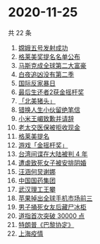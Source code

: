 # 2020-11-25

共 22 条

<!-- BEGIN -->
<!-- 最后更新时间 Wed Nov 25 2020 23:03:37 GMT+0800 (CST) -->

1. [嫦娥五号发射成功](https://www.zhihu.com/search?q=嫦娥五号)
2. [格莱美奖提名名单公布](https://www.zhihu.com/search?q=格莱美)
3. [马斯克成全球第二大富豪](https://www.zhihu.com/search?q=马斯克)
4. [白夜追凶没有第二季](https://www.zhihu.com/search?q=白夜追凶第二季)
5. [国际反家暴日](https://www.zhihu.com/search?q=家暴)
6. [最后生还者2获金摇杆奖](https://www.zhihu.com/search?q=金摇杆奖)
7. [「北美猪头」](https://www.zhihu.com/search?q=北美猪头)
8. [错换人生小伙留绝笔信](https://www.zhihu.com/search?q=错换人生)
9. [小米王嵋致歉并请辞](https://www.zhihu.com/search?q=小米王嵋)
10. [老太交医保被拒收现金](https://www.zhihu.com/search?q=老人医保)
11. [格莱美提名](https://www.zhihu.com/search?q=格莱美)
12. [游戏「金摇杆奖」](https://www.zhihu.com/search?q=金摇杆奖)
13. [台湾间谍在大陆被判 4 年](https://www.zhihu.com/search?q=台湾间谍)
14. [遭虐致死女子被安排阴婚](https://www.zhihu.com/search?q=不孕女子阴婚)
15. [汪涵何炅谢娜](https://www.zhihu.com/search?q=何炅)
16. [中国国药集团](https://www.zhihu.com/search?q=国药集团)
17. [武汉理工王攀](https://www.zhihu.com/search?q=王攀)
18. [苹果掉出全球手机市场前三](https://www.zhihu.com/search?q=苹果)
19. [男子捅死女友后藏尸冰柜](https://www.zhihu.com/search?q=男子捅死女友)
20. [道指首次突破 30000 点](https://www.zhihu.com/search?q=道指)
21. [特朗普《巴黎协定》](https://www.zhihu.com/search?q=特朗普)
22. [上海疫情](https://www.zhihu.com/search?q=上海疫情)

<!-- END -->
